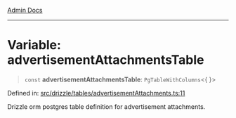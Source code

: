 [Admin Docs](/)

***

# Variable: advertisementAttachmentsTable

> `const` **advertisementAttachmentsTable**: `PgTableWithColumns`\<\{ \}\>

Defined in: [src/drizzle/tables/advertisementAttachments.ts:11](https://github.com/gautam-divyanshu/talawa-api/blob/7e7d786bbd7356b22a3ba5029601eed88ff27201/src/drizzle/tables/advertisementAttachments.ts#L11)

Drizzle orm postgres table definition for advertisement attachments.

